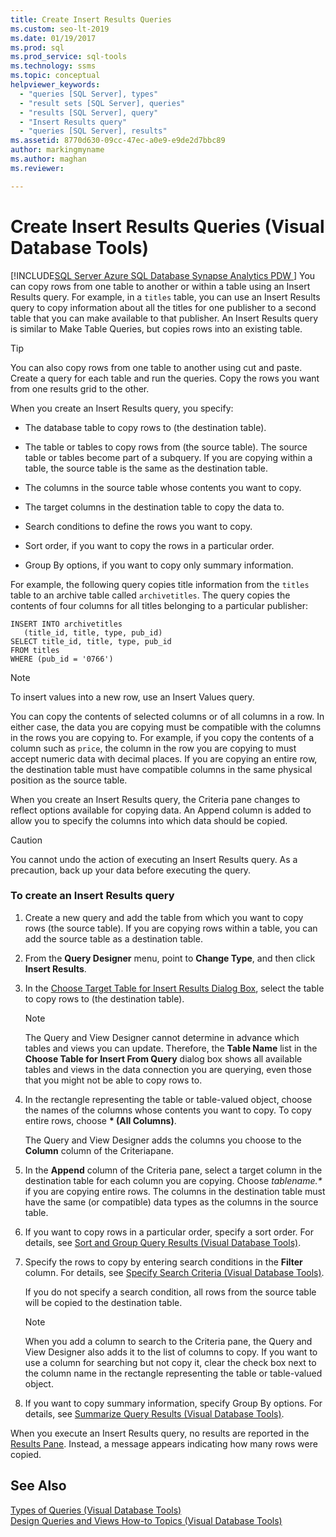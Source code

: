 ```yaml
---
title: Create Insert Results Queries
ms.custom: seo-lt-2019
ms.date: 01/19/2017
ms.prod: sql
ms.prod_service: sql-tools
ms.technology: ssms
ms.topic: conceptual
helpviewer_keywords: 
  - "queries [SQL Server], types"
  - "result sets [SQL Server], queries"
  - "results [SQL Server], query"
  - "Insert Results query"
  - "queries [SQL Server], results"
ms.assetid: 8770d630-09cc-47ec-a0e9-e9de2d7bbc89
author: markingmyname
ms.author: maghan
ms.reviewer: 

---
```

# Create Insert Results Queries (Visual Database Tools)
[!INCLUDE[SQL Server Azure SQL Database Synapse Analytics PDW ](../../includes/applies-to-version/sql-asdb-asdbmi-asa-pdw.md)]
You can copy rows from one table to another or within a table using an Insert Results query. For example, in a `titles` table, you can use an Insert Results query to copy information about all the titles for one publisher to a second table that you can make available to that publisher. An Insert Results query is similar to Make Table Queries, but copies rows into an existing table.  
  
> [!TIP]  
> You can also copy rows from one table to another using cut and paste. Create a query for each table and run the queries. Copy the rows you want from one results grid to the other.  
  
When you create an Insert Results query, you specify:  
  
-   The database table to copy rows to (the destination table).  
  
-   The table or tables to copy rows from (the source table). The source table or tables become part of a subquery. If you are copying within a table, the source table is the same as the destination table.  
  
-   The columns in the source table whose contents you want to copy.  
  
-   The target columns in the destination table to copy the data to.  
  
-   Search conditions to define the rows you want to copy.  
  
-   Sort order, if you want to copy the rows in a particular order.  
  
-   Group By options, if you want to copy only summary information.  
  
For example, the following query copies title information from the `titles` table to an archive table called `archivetitles`. The query copies the contents of four columns for all titles belonging to a particular publisher:  
  
```  
INSERT INTO archivetitles   
   (title_id, title, type, pub_id)  
SELECT title_id, title, type, pub_id  
FROM titles  
WHERE (pub_id = '0766')  
```  
  
> [!NOTE]  
> To insert values into a new row, use an Insert Values query.  
  
You can copy the contents of selected columns or of all columns in a row. In either case, the data you are copying must be compatible with the columns in the rows you are copying to. For example, if you copy the contents of a column such as `price`, the column in the row you are copying to must accept numeric data with decimal places. If you are copying an entire row, the destination table must have compatible columns in the same physical position as the source table.  
  
When you create an Insert Results query, the Criteria pane changes to reflect options available for copying data. An Append column is added to allow you to specify the columns into which data should be copied.  
  
> [!CAUTION]  
> You cannot undo the action of executing an Insert Results query. As a precaution, back up your data before executing the query.  
  
### To create an Insert Results query  
  
1.  Create a new query and add the table from which you want to copy rows (the source table). If you are copying rows within a table, you can add the source table as a destination table.  
  
2.  From the **Query Designer** menu, point to **Change Type**, and then click **Insert Results**.  
  
3.  In the [Choose Target Table for Insert Results Dialog Box](../../ssms/visual-db-tools/choose-target-table-for-insert-results-dialog-box-visual-database-tools.md), select the table to copy rows to (the destination table).  
  
    > [!NOTE]  
    > The Query and View Designer cannot determine in advance which tables and views you can update. Therefore, the **Table Name** list in the **Choose Table for Insert From Query** dialog box shows all available tables and views in the data connection you are querying, even those that you might not be able to copy rows to.  
  
4.  In the rectangle representing the table or table-valued object, choose the names of the columns whose contents you want to copy. To copy entire rows, choose **&#42; (All Columns)**.  
  
    The Query and View Designer adds the columns you choose to the **Column** column of the Criteriapane.  
  
5.  In the **Append** column of the Criteria pane, select a target column in the destination table for each column you are copying. Choose *tablename.&#42;* if you are copying entire rows. The columns in the destination table must have the same (or compatible) data types as the columns in the source table.  
  
6.  If you want to copy rows in a particular order, specify a sort order. For details, see [Sort and Group Query Results &#40;Visual Database Tools&#41;](../../ssms/visual-db-tools/sort-and-group-query-results-visual-database-tools.md).  
  
7.  Specify the rows to copy by entering search conditions in the **Filter** column. For details, see [Specify Search Criteria &#40;Visual Database Tools&#41;](../../ssms/visual-db-tools/specify-search-criteria-visual-database-tools.md).  
  
    If you do not specify a search condition, all rows from the source table will be copied to the destination table.  
  
    > [!NOTE]  
    > When you add a column to search to the Criteria pane, the Query and View Designer also adds it to the list of columns to copy. If you want to use a column for searching but not copy it, clear the check box next to the column name in the rectangle representing the table or table-valued object.  
  
8.  If you want to copy summary information, specify Group By options. For details, see [Summarize Query Results &#40;Visual Database Tools&#41;](../../ssms/visual-db-tools/summarize-query-results-visual-database-tools.md).  
  
When you execute an Insert Results query, no results are reported in the [Results Pane](../../ssms/visual-db-tools/results-pane-visual-database-tools.md). Instead, a message appears indicating how many rows were copied.  
  
## See Also  
[Types of Queries &#40;Visual Database Tools&#41;](../../ssms/visual-db-tools/types-of-queries-visual-database-tools.md)  
[Design Queries and Views How-to Topics &#40;Visual Database Tools&#41;](../../ssms/visual-db-tools/design-queries-and-views-how-to-topics-visual-database-tools.md)  
  
